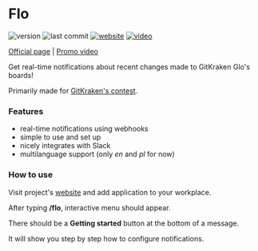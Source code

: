 # Flo

![version](https://img.shields.io/github/package-json/v/sszczep/Flo.svg)
![last commit](https://img.shields.io/github/last-commit/sszczep/Flo.svg)
[![website](https://img.shields.io/badge/website-Flo-brightgreen.svg)](https://sszczep.github.io/Flo/)
[![video](https://img.shields.io/badge/video-Youtube-red.svg)](https://youtu.be/6n4-kwcx2O8)

[Official page](https://sszczep.github.io/Flo/) | [Promo video](https://youtu.be/6n4-kwcx2O8)

Get real-time notifications about recent changes made to GitKraken Glo's boards! 

Primarily made for [GitKraken's contest](https://www.gitkraken.com/glo-api-contest).

### Features
- real-time notifications using webhooks
- simple to use and set up
- nicely integrates with Slack
- multilanguage support (only *en* and *pl* for now)

### How to use
Visit project's [website](https://sszczep.github.io/Flo/) and add application to your workplace.

After typing **/flo**, interactive menu should appear. 

There should be a **Getting started** button at the bottom of a message.

It will show you step by step how to configure notifications.
